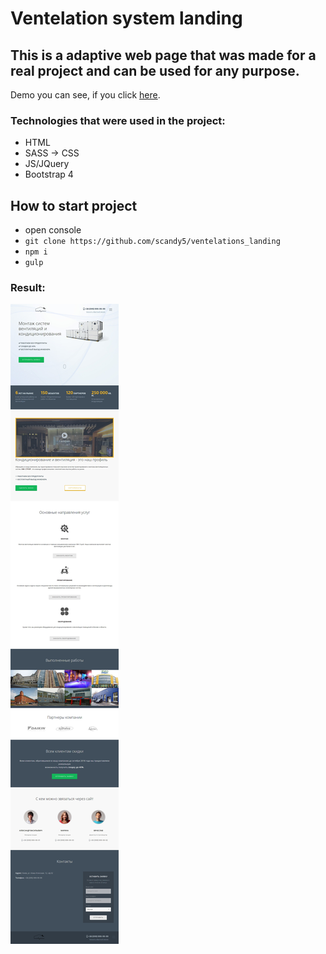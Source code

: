 # Ventelation system landing

## This is a adaptive web page that was made for a real project and can be used for any purpose.

Demo you can see, if you click [here].

### Technologies that were used in the project:
+ HTML
+ SASS -> CSS
+ JS/JQuery
+ Bootstrap 4

## How to start project
 - open console 
 - `git clone https://github.com/scandy5/ventelations_landing`
 - `npm i`
 - `gulp` 
### Result:
![home](https://github.com/scandy5/ventelations_landing/blob/master/app/img/spu-ea68c8-ogi2-3cwn3bmfojjlb56e.jpg)

[here]: https://scandy5.github.io/ventelations_landing/app